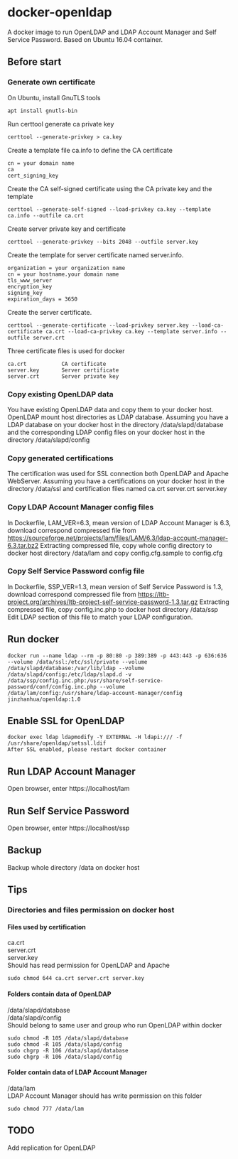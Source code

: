 # docker-openldap
A docker image to run OpenLDAP and LDAP Account Manager and Self Service Password.
Based on Ubuntu 16.04 container.

## Before start 
### Generate own certificate
On Ubuntu, install GnuTLS tools
<pre><code>apt install gnutls-bin</code></pre>
Run certtool generate ca private key
<pre><code>certtool --generate-privkey > ca.key</code></pre>
Create a template file ca.info to define the CA certificate<br>
<pre><code>cn = your domain name
ca
cert_signing_key</code></pre>
Create the CA self-signed certificate using the CA private key and the template
<pre><code>certtool --generate-self-signed --load-privkey ca.key --template ca.info --outfile ca.crt</code></pre>
Create server private key and certificate<br>
<pre><code>certtool --generate-privkey --bits 2048 --outfile server.key</code></pre>
Create the template for server certificate named server.info. 
<pre><code>organization = your organization name
cn = your hostname.your domain name
tls_www_server
encryption_key
signing_key
expiration_days = 3650</code></pre>
Create the server certificate.
<pre><code>certtool --generate-certificate --load-privkey server.key --load-ca-certificate ca.crt --load-ca-privkey ca.key --template server.info --outfile server.crt</code></pre>
Three certificate files is used for docker
<pre><code>ca.crt           CA certificate
server.key       Server certificate
server.crt       Server private key
</code></pre>
### Copy existing OpenLDAP data
You have existing OpenLDAP data and copy them to your docker host. OpenLDAP mount host directories as LDAP database. Assuming you have a LDAP database on your docker host in the directory /data/slapd/database and the corresponding LDAP config files on your docker host in the directory /data/slapd/config<br>
### Copy generated certifications
The certification was used for SSL connection both OpenLDAP and Apache WebServer. Assuming you have a certifications on your docker host in the directory /data/ssl and certification files named ca.crt server.crt server.key<br> 
### Copy LDAP Account Manager config files
In Dockerfile, LAM_VER=6.3, mean version of LDAP Account Manager is 6.3, download correspond compressed file from https://sourceforge.net/projects/lam/files/LAM/6.3/ldap-account-manager-6.3.tar.bz2
Extracting compressed file, copy whole config directory to docker host directory /data/lam 
and copy config.cfg.sample to config.cfg<br>
### Copy Self Service Password config file
In Dockerfile, SSP_VER=1.3, mean version of Self Service Password is 1.3, download correspond compressed file from https://ltb-project.org/archives/ltb-project-self-service-password-1.3.tar.gz
Extracting compressed file, copy config.inc.php to docker host directory /data/ssp<br>
Edit LDAP section of this file to match your LDAP configuration.

## Run docker
<pre><code>docker run --name ldap --rm -p 80:80 -p 389:389 -p 443:443 -p 636:636 --volume /data/ssl:/etc/ssl/private --volume /data/slapd/database:/var/lib/ldap --volume /data/slapd/config:/etc/ldap/slapd.d -v /data/ssp/config.inc.php:/usr/share/self-service-password/conf/config.inc.php --volume /data/lam/config:/usr/share/ldap-account-manager/config jinzhanhua/openldap:1.0</code></pre>

## Enable SSL for OpenLDAP
<pre><code>docker exec ldap ldapmodify -Y EXTERNAL -H ldapi:/// -f /usr/share/openldap/setssl.ldif<br>After SSL enabled, please restart docker container</code></pre>

## Run LDAP Account Manager
Open browser, enter https://localhost/lam 

## Run Self Service Password
Open browser, enter https://localhost/ssp

## Backup
Backup whole directory /data on docker host
## Tips
### Directories and files permission on docker host
#### Files used by certification
ca.crt<br>
server.crt<br>
server.key<br>
Should has read permission for OpenLDAP and Apache<br>
<pre><code>sudo chmod 644 ca.crt server.crt server.key</code></pre>
#### Folders contain data of OpenLDAP
/data/slapd/database<br>
/data/slapd/config<br>
Should belong to same user and group who run OpenLDAP within docker<br>
<pre><code>sudo chmod -R 105 /data/slapd/database
sudo chmod -R 105 /data/slapd/config
sudo chgrp -R 106 /data/slapd/database
sudo chgrp -R 106 /data/slapd/config</code></pre>
#### Folder contain data of LDAP Account Manager
/data/lam<br>
LDAP Account Manager should has write permission on this folder<br>
<pre><code>sudo chmod 777 /data/lam</code></pre> 
## TODO
Add replication for OpenLDAP
